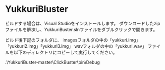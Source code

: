 # YukkuriBluster
ビルドする場合は、Visual Studioをインストールします。
ダウンロードしたzipファイルを解凍し、YukkuriBuster.slnファイルをダブルクリックで開きます。

ビルド後下記のフォルダに、
imagesフォルダの中の「yukkuri.img」「yukkuri2.img」「yukkuri3.img」
wavフォルダの中の「yukkuri.wav」
ファイルを以下のディレクトリにコピーして実行してください。

.\YukkuriBuster-master\ClickBuster\bin\Debug
